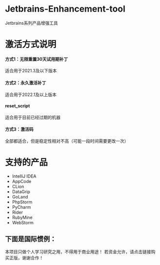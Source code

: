 # Jetbrains-Enhancement-tool
Jetbrains系列产品增强工具

# 激活方式说明

#### 方式1：无限重置30天试用期补丁

适合用于2021.3及以下版本

#### 方式2：永久激活补丁

适合用于2022.1及以上版本

#### reset_script

适合用于目前已经过期的机器

#### 方式3：激活码
全部都适合，但是稳定性相对不高（可能一段时间需要更改一次）


# 支持的产品
- IntelliJ IDEA
- AppCode
- CLion
- DataGrip
- GoLand
- PhpStorm
- PyCharm
- Rider
- RubyMine
- WebStorm

## 下面是国际惯例：

本项目只做个人学习研究之用，不得用于商业用途！
若资金允许，请点击链接购买正版，谢谢合作！
